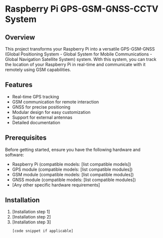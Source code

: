 # Raspberry Pi GPS-GSM-GNSS-CCTV System

## Overview

This project transforms your Raspberry Pi into a versatile GPS-GSM-GNSS (Global Positioning System - Global System for Mobile Communications - Global Navigation Satellite System) system. With this system, you can track the location of your Raspberry Pi in real-time and communicate with it remotely using GSM capabilities.

## Features

- Real-time GPS tracking
- GSM communication for remote interaction
- GNSS for precise positioning
- Modular design for easy customization
- Support for external antennas
- Detailed documentation

## Prerequisites

Before getting started, ensure you have the following hardware and software:

- Raspberry Pi (compatible models: [list compatible models])
- GPS module (compatible models: [list compatible modules])
- GSM module (compatible models: [list compatible modules])
- GNSS module (compatible models: [list compatible modules])
- [Any other specific hardware requirements]

## Installation

1. [Installation step 1]
2. [Installation step 2]
3. [Installation step 3]
   ```bash
   [code snippet if applicable]
